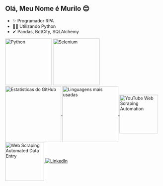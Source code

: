 ## Olá, Meu Nome é Murilo 😊

- ✨ Programador RPA
- 🐱‍🏍 Utilizando Python
- ✔ Pandas, BotCity, SQLAlchemy
<div>
    <img src="https://cdn.jsdelivr.net/gh/devicons/devicon@latest/icons/python/python-plain.svg" alt="Python" style="width: 150px; height: auto;" />
    <img src="https://cdn.jsdelivr.net/gh/devicons/devicon@latest/icons/selenium/selenium-original.svg" alt="Selenium" style="width: 150px; height: auto;" />
</div>

<a href="https://github.com/anuraghazra/github-readme-stats">
  <img height="180" align="center" src="https://github-readme-stats.vercel.app/api?username=CastroMurilo&theme=dracula" alt="Estatísticas do GitHub" />
</a>
<a href="https://github.com/anuraghazra/convoychat">
  <img height="180" align="center" src="https://github-readme-stats.vercel.app/api/top-langs?username=CastroMurilo&layout=compact&langs_count=8&card_width=320&theme=dracula" alt="Linguagens mais usadas" />
</a>

<a href="https://github.com/CastroMurilo/YouTube-Web-Scraping-Automation">
  <img height="124" align="center" src="https://github-readme-stats.vercel.app/api/pin/?username=CastroMurilo&repo=YouTube-Web-Scraping-Automation&theme=dracula" alt="YouTube Web Scraping Automation" />
</a>
<a href="https://github.com/CastroMurilo/Web-Scraping-Automated-Data-Entry">
  <img height="125" align="center" src="https://github-readme-stats.vercel.app/api/pin/?username=CastroMurilo&repo=Web-Scraping-Automated-Data-Entry&theme=dracula" alt="Web Scraping Automated Data Entry" />
</a>



<a href="https://www.linkedin.com/in/murilorosacastro/" target="_blank">
    <img src="https://img.shields.io/badge/LinkedIn-0077B5?style=for-the-badge&logo=linkedin&logoColor=white" alt="LinkedIn" />
</a>

